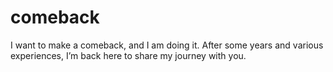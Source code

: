 # comeback
I want to make a comeback, and I am doing it.
After some years and various experiences, I’m back here to share my journey with you.
